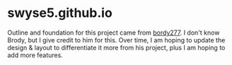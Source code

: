 # swyse5.github.io
Outline and foundation for this project came from [bordy277](https://github.com/bordy277). I don't know Brody, but I give credit to him for this. Over time, I am hoping to update the design & layout to differentiate it more from his project, plus I am hoping to add more features.
